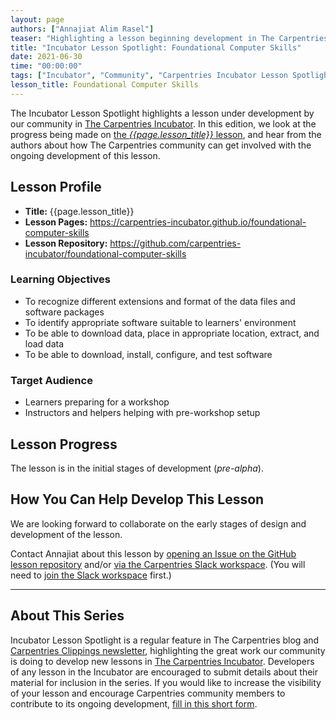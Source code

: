 ```yaml
---
layout: page
authors: ["Annajiat Alim Rasel"]
teaser: "Highlighting a lesson beginning development in The Carpentries Incubator, Foundational Computer Skills."
title: "Incubator Lesson Spotlight: Foundational Computer Skills"
date: 2021-06-30
time: "00:00:00"
tags: ["Incubator", "Community", "Carpentries Incubator Lesson Spotlight"]
lesson_title: Foundational Computer Skills
---
```


The Incubator Lesson Spotlight highlights a lesson under development by our community in [The Carpentries Incubator][incubator]. In this edition, we look at the progress being made on [the _{{page.lesson_title}}_ lesson][lesson-pages], and hear from the authors about how The Carpentries community can get involved with the ongoing development of this lesson.

## Lesson Profile

* **Title:** {{page.lesson_title}}
* **Lesson Pages:** https://carpentries-incubator.github.io/foundational-computer-skills
* **Lesson Repository:** https://github.com/carpentries-incubator/foundational-computer-skills

### Learning Objectives

* To recognize different extensions and format of the data files and software packages
* To identify appropriate software suitable to learners' environment
* To be able to download data, place in appropriate location, extract, and load data
* To be able to download, install, configure, and test software

### Target Audience

* Learners preparing for a workshop
* Instructors and helpers helping with pre-workshop setup

## Lesson Progress

The lesson is in the initial stages of development (_pre-alpha_).

## How You Can Help Develop This Lesson

We are looking forward to collaborate on the early stages of design and development of the lesson.

Contact Annajiat about this lesson by [opening an Issue on the GitHub lesson repository](https://github.com/carpentries-incubator/foundational-computer-skills/issues) and/or [via the Carpentries Slack workspace](https://app.slack.com/client/T03LE485Y/C0241FK7L11). (You will need to [join the Slack workspace](https://swc-slack-invite.herokuapp.com/) first.)

------

## About This Series

Incubator Lesson Spotlight is a regular feature in The Carpentries blog and [Carpentries Clippings newsletter][newsletter], highlighting the great work our community is doing to develop new lessons in [The Carpentries Incubator][incubator]. Developers of any lesson in the Incubator are encouraged to submit details about their material for inclusion in the series. If you would like to increase the visibility of your lesson and encourage Carpentries community members to contribute to its ongoing development, [fill in this short form][ils-form].

<!-- link references -->
[ils-form]: https://forms.gle/cCuLATAEomfdFejs9
[incubator]: https://github.com/carpentries-incubator/
[lesson-pages]: <lesson URL from form>
[newsletter]: https://carpentries.org/newsletter/
